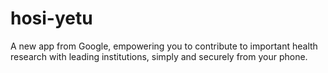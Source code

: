 # hosi-yetu
A new app from Google, empowering you to contribute to important health research with leading institutions, simply and securely from your phone.
